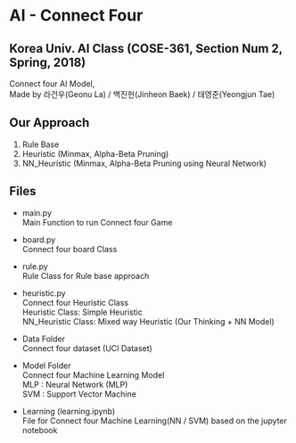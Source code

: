 # AI - Connect Four

## Korea Univ. AI Class (COSE-361, Section Num 2, Spring, 2018)

Connect four AI Model, </br>
Made by 라건우(Geonu La) / 백진헌(Jinheon Baek) / 태영준(Yeongjun Tae)

## Our Approach
1. Rule Base
2. Heuristic (Minmax, Alpha-Beta Pruning)
3. NN_Heuristic (Minmax, Alpha-Beta Pruning using Neural Network)

## Files
* main.py </br>
Main Function to run Connect four Game

* board.py </br>
Connect four board Class

* rule.py </br>
Rule Class for Rule base approach

* heuristic.py </br>
Connect four Heuristic Class </br>
Heuristic Class: Simple Heuristic </br>
NN_Heuristic Class: Mixed way Heuristic (Our Thinking + NN Model)

* Data Folder </br>
Connect four dataset (UCI Dataset)

* Model Folder </br>
Connect four Machine Learning Model </br>
MLP : Neural Network (MLP) </br>
SVM : Support Vector Machine

* Learning (learning.ipynb) </br>
File for Connect four Machine Learning(NN / SVM) based on the jupyter notebook